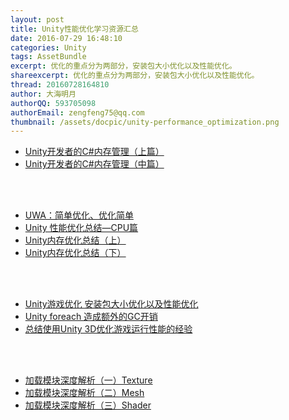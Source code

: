 ```yaml
---
layout: post
title: Unity性能优化学习资源汇总
date: 2016-07-29 16:48:10
categories: Unity
tags: AssetBundle
excerpt: 优化的重点分为两部分，安装包大小优化以及性能优化。
shareexcerpt: 优化的重点分为两部分，安装包大小优化以及性能优化。
thread: 20160728164810
author: 大海明月
authorQQ: 593705098
authorEmail: zengfeng75@qq.com
thumbnail: /assets/docpic/unity-performance_optimization.png
---
```


* [Unity开发者的C#内存管理（上篇）](http://www.cnblogs.com/yishansong/p/4341868.html)
* [Unity开发者的C#内存管理（中篇）](http://www.cnblogs.com/yishansong/p/4344299.html)


<br><br>
* [UWA：简单优化、优化简单](https://zhuanlan.zhihu.com/uwa4d)
* [Unity 性能优化总结—CPU篇](https://zhuanlan.zhihu.com/p/21913747?refer=uwa4d)
* [Unity内存优化总结（上）](https://zhuanlan.zhihu.com/p/21913770?refer=uwa4d)
* [Unity内存优化总结（下）](https://zhuanlan.zhihu.com/p/21913837?refer=uwa4d)



<br><br>
* [Unity游戏优化 安装包大小优化以及性能优化](http://www.dpull.com/blog/2015-04-30-unity_optimize)
* [Unity foreach 造成额外的GC开销](http://www.dpull.com/blog/2015-06-04-unity_mono_foreach)
* [总结使用Unity 3D优化游戏运行性能的经验](http://gamerboom.com/archives/76214)


<br><br>
* [加载模块深度解析（一）Texture](http://blog.uwa4d.com/archives/LoadingPerformance_Texture.html)
* [加载模块深度解析（二）Mesh](http://blog.uwa4d.com/archives/LoadingPerformance_Mesh.html)
* [加载模块深度解析（三）Shader](http://blog.uwa4d.com/archives/LoadingPerformance_Shader.html)


